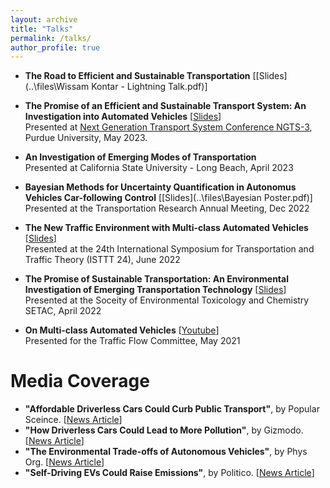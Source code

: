 ```yaml
---
layout: archive
title: "Talks"
permalink: /talks/
author_profile: true
---
```


* **The Road to Efficient and Sustainable Transportation** [[Slides](..\files\Wissam Kontar - Lightning Talk.pdf)]


* **The Promise of an Efficient and Sustainable Transport System: An Investigation into Automated Vehicles** [[Slides](..\files\NGTS_3_Talk.pdf)] <br> 
Presented at [Next Generation Transport System Conference NGTS-3](https://www.ngts2023.nextrans.org/), Purdue University, May 2023. 
* **An Investigation of Emerging Modes of Transportation** <br>
Presented at California State University - Long Beach, April 2023
* **Bayesian Methods for Uncertainty Quantification in Autonomus Vehicles Car-following Control** [[Slides](..\files\Bayesian Poster.pdf)] <br> 
Presented at the Transportation Research Annual Meeting, Dec 2022
* **The New Traffic Environment with Multi-class Automated Vehicles** [[Slides](..\files\ISTTT24_Presentation/pdf)] <br> 
Presented at the 24th International Symposium for Transportation and Traffic Theory (ISTTT 24), June 2022
* **The Promise of Sustainable Transportation: An Environmental Investigation of Emerging Transportation Technology** [[Slides](..\files\SETAC_Presentation.pdf)]   <br>
Presented at the Soceity of Environmental Toxicology and Chemistry SETAC, April 2022
* **On Multi-class Automated Vehicles** [[Youtube](https://www.youtube.com/watch?v=okmAiD5KeiE)] <br>
Presented for the Traffic Flow Committee, May 2021

Media Coverage
=====

* **"Affordable Driverless Cars Could Curb Public Transport"**, by Popular Sceince. [[News Article](https://www.popsci.com/technology/driverless-cars-sustainable/?taid=60aa35b701ef8e00017b4bec&utm_campaign=trueanthem_trending-content&utm_medium=social&utm_source=twitter)]
* **"How Driverless Cars Could Lead to More Pollution"**, by Gizmodo. [[News Article](https://gizmodo.com/how-driverless-cars-could-lead-to-more-pollution-1846955880?utm_content=gizmodo&utm_source=twitter&utm_medium=SocialMarketing&utm_campaign=dlvrit)]
* **"The Environmental Trade-offs of Autonomous Vehicles"**, by Phys Org. [[News Article](https://phys.org/news/2021-05-environmental-trade-offs-autonomous-vehicles.html)]
* **"Self-Driving EVs Could Raise Emissions"**, by Politico. [[News Article](https://subscriber.politicopro.com/article/eenews/1063733277)]
